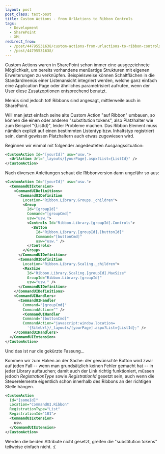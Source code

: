 ```yaml
---
layout: post
post_class: text-post
title: Custom Actions - from UrlActions to Ribbon Controls
tags:
  - Development
  - SharePoint
  - XML
redirect_from:
  - /post/44795531638/custom-actions-from-urlactions-to-ribbon-controls/
  - /post/44795531638/
---
```

Custom Actions waren in SharePoint schon immer eine ausgezeichnete Möglichkeit, um bereits vorhandene menüartige Strukturen mit eigenen Erweiterungen zu verknüpfen. Beispielsweise können Schaltflächen in die Standardmenüs einer Listenansicht integriert werden, welche ganz einfach eine Application Page oder ähnliches parametrisiert aufrufen, wenn der User diese Zusatzoptionen entsprechend benutzt.

Menüs sind jedoch tot! Ribbons sind angesagt, mittlerweile auch in SharePoint.

Will man jetzt einfach seine alte Custom Action "auf Ribbon" umbauen, so können die einen oder anderen "substitution tokens", also Platzhalter wie zum Beispiel "{ListId}", leider Probleme machen. Das Ribbon Element muss nämlich explizit auf einen bestimmten Listentyp bzw. Inhaltstyp registriert sein, damit gewissen Platzhaltern auch etwas zugewiesen wird.

Beginnen wir einmal mit folgender angedeuteten Ausgangssituation:

```xml
<CustomAction Id="[yourId]" usw="usw.">
  <UrlAction Url="_layouts/[yourPage].aspx?List={ListId}" />
</CustomAction>
```

Nach diversen Anleitungen schaut die Ribbonversion dann ungefähr so aus:

```xml
<CustomAction Id="[yourId]" usw="usw.">
  <CommandUIExtension>
    <CommandUIDefinitions>
      <CommandUIDefinition
        Location="Ribbon.Library.Groups._children">
        <Group
          Id="[groupId]"
          Command="[groupCmd]"
          usw="usw.">
          <Controls Id="Ribbon.Library.[groupId].Controls">
            <Button
              Id="Ribbon.Library.[groupId].[buttonId]"
              Command="[buttonCmd]"
              usw="usw." />
          </Controls>
        </Group>
      </CommandUIDefinition>
      <CommandUIDefinition
        Location="Ribbon.Library.Scaling._children">
        <MaxSize
          Id="Ribbon.Library.Scaling.[groupId].MaxSize"
          GroupId="Ribbon.Library.[groupId]"
          usw="usw." />
      </CommandUIDefinition>
    </CommandUIDefinitions>
    <CommandUIHandlers>
      <CommandUIHandler
        Command="[groupCmd]"
        CommandAction="" />
        <CommandUIHandler
        Command="[buttonCmd]"
        CommandAction="javascript:window.location=
          '{SiteUrl}/_layouts/[yourPage].aspx?List={ListId};" />
    </CommandUIHandlers>
  </CommandUIExtension>
</CustomAction>
```

Und das ist nur die gekürzte Fassung...

Kommen wir zum Haken an der Sache: der gewünschte Button wird zwar auf jeden Fall -- wenn man grundsätzlich keinen Fehler gemacht hat -- in jeder Library auftauchen; damit auch der Link richtig funktioniert, müssen jedoch *RegistrationType* sowie *RegistrationId* gesetzt sein, auch wenn die Steuerelemente eigentlich schon innerhalb des Ribbons an der richtigen Stelle hängen.

```xml
<CustomAction
  Id="[someId]"
  Location="CommandUI.Ribbon"
  RegistrationType="List"
  RegistrationId="101">
  <CommandUIExtension>
    usw.
  </CommandUIExtension>
</CustomAction>
```

Werden die beiden Attribute nicht gesetzt, greifen die "substitution tokens" teilweise einfach nicht. :(
